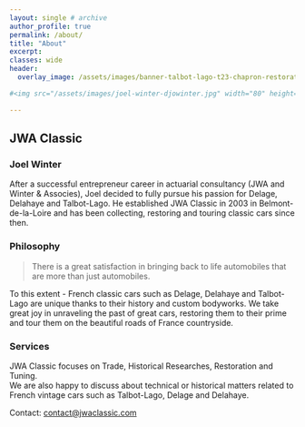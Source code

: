 ```yaml
---
layout: single # archive
author_profile: true
permalink: /about/
title: "About"
excerpt: 
classes: wide
header:
  overlay_image: /assets/images/banner-talbot-lago-t23-chapron-restoration.jpg

#<img src="/assets/images/joel-winter-djowinter.jpg" width="80" height="80">  

---
```

## JWA Classic
### Joel Winter

After a successful entrepreneur career in actuarial consultancy (JWA and Winter & Associes), Joel decided to fully pursue his passion for Delage, Delahaye and Talbot-Lago.
He established JWA Classic in 2003 in Belmont-de-la-Loire and has been collecting, restoring and touring classic cars since then.

### Philosophy
<blockquote> There is a great satisfaction in bringing back to life automobiles that are more than just automobiles.  </blockquote>
To this extent - French classic cars such as Delage, Delahaye and Talbot-Lago are unique thanks to their history and custom bodyworks.    
We take great joy in unraveling the past of great cars, restoring them to their prime and tour them on the beautiful roads of France countryside.

### Services
JWA Classic focuses on Trade, Historical Researches, Restoration and Tuning.    
We are also happy to discuss about technical or historical matters related to French vintage cars such as Talbot-Lago, Delage and Delahaye.   

Contact: [contact@jwaclassic.com](mailto:contact@jwaclassic.com)

